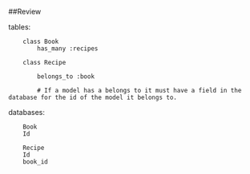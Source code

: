 ##Review

tables:  

		class Book
			has_many :recipes

		class Recipe 

			belongs_to :book 

			# If a model has a belongs to it must have a field in the database for the id of the model it belongs to.

databases:  

		Book
		Id

		Recipe
		Id 
		book_id


